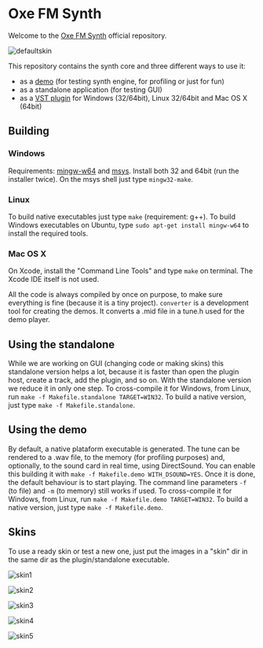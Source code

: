 # Oxe FM Synth
Welcome to the [Oxe FM Synth](http://www.oxesoft.com/) official repository.

![defaultskin](http://www.oxesoft.com/images/screenshot_full.png)

This repository contains the synth core and three different ways to use it:

- as a [demo](https://en.wikipedia.org/wiki/Demoscene) (for testing synth engine, for profiling or just for fun)
- as a standalone application (for testing GUI)
- as a [VST plugin](https://pt.wikipedia.org/wiki/Virtual_Studio_Technology) for Windows (32/64bit), Linux 32/64bit and Mac OS X (64bit)

## Building

### Windows
Requirements: [mingw-w64](http://mingw-w64.org/) and [msys](https://msysgit.github.io/).
Install both 32 and 64bit (run the installer twice).
On the msys shell just type ``mingw32-make``.

### Linux
To build native executables just type ``make`` (requirement: g++).
To build Windows executables on Ubuntu, type ``sudo apt-get install mingw-w64`` to install the required tools.

### Mac OS X
On Xcode, install the "Command Line Tools" and type ``make`` on terminal. The Xcode IDE itself is not used.

All the code is always compiled by once on purpose, to make sure everything is fine (because it is a tiny project).
``converter`` is a development tool for creating the demos. It converts a .mid file in a tune.h used for the demo player.

## Using the standalone
While we are working on GUI (changing code or making skins) this standalone version helps a lot,
because it is faster than open the plugin host, create a track, add the plugin, and so on.
With the standalone version we reduce it in only one step.
To cross-compile it for Windows, from Linux, run ``make -f Makefile.standalone TARGET=WIN32``.
To build a native version, just type ``make -f Makefile.standalone``.


## Using the demo
By default, a native plataform executable is generated.
The tune can be rendered to a .wav file, to the memory (for profiling purposes) and, optionally, to the sound card in real time, using DirectSound.
You can enable this building it with ``make -f Makefile.demo WITH_DSOUND=YES``. Once it is done, the default behaviour is to start playing. The command
line parameters ``-f`` (to file) and ``-m`` (to memory) still works if used.
To cross-compile it for Windows, from Linux, run ``make -f Makefile.demo TARGET=WIN32``.
To build a native version, just type ``make -f Makefile.demo``.

## Skins
To use a ready skin or test a new one, just put the images in a "skin" dir in the same dir as the plugin/standalone executable.

![skin1](http://www.oxesoft.com/wordpress/wp-content/uploads/2015/04/layzer.png)

![skin2](http://www.oxesoft.com/wordpress/wp-content/uploads/2015/05/snow.png)

![skin3](http://www.oxesoft.com/wordpress/wp-content/uploads/2015/08/totolitoto.png)

![skin4](http://www.oxesoft.com/wordpress/wp-content/uploads/2015/05/tx802.png)

![skin5](http://www.oxesoft.com/wordpress/wp-content/uploads/2015/10/dx7.png)
